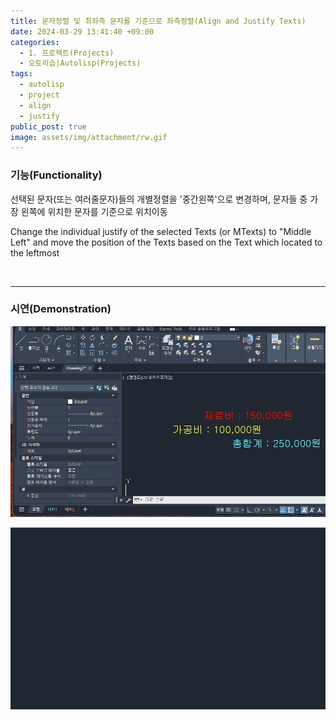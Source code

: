 ```yaml
---
title: 문자정렬 및 최좌측 문자를 기준으로 좌측정렬(Align and Justify Texts)
date: 2024-03-29 13:41:40 +09:00
categories:
  - 1. 프로젝트(Projects)
  - 오토리습|Autolisp(Projects)
tags:
  - autolisp
  - project
  - align
  - justify
public_post: true
image: assets/img/attachment/rw.gif
---
```



### 기능(Functionality)
선택된 문자(또는 여러줄문자)들의 개별정렬을 '중간왼쪽'으로 변경하며, 문자들 중 가장 왼쪽에 위치한 문자를 기준으로 위치이동


Change the individual justify of the selected Texts (or MTexts) to "Middle Left" and move the position of the Texts based on the Text which located to the leftmost

<br>
<hr>

### 시연(Demonstration)

![](assets/img/attachment/wf-1.gif)

![](assets/img/attachment/rw.gif)
